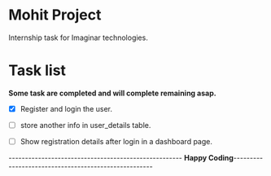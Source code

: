 # Mohit Project
Internship task for Imaginar technologies.

# Task list #

__Some task are completed and will complete remaining asap.__

- [X] Register and login the user.
- [ ] store another info in user_details table.
- [ ] Show registration details after login in a dashboard page.


----------------------------------------------------- __Happy Coding__-----------------------------------------------------
